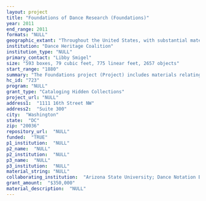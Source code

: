 ```yaml
--- 
layout: project 
title: "Foundations of Dance Research (Foundations)"
year: 2011
end_range: 2011
formats: "NULL"
geographic_extant: "Throughout the United States, with substantial material from or relating to Canada, Mexico, and various countries of Europe, Asia, and Africa"
institution: "Dance Heritage Coalition"
institution_type: "NULL"
primary_contact: "Libby Smigel"
size: "593 boxes, 79 cubic feet, 775 linear feet, 2657 objects"
start_range: "1880"
summary: "The Foundations project (Project) includes materials relating to dance performance, theory, and education in 22 collections held by seven institutions (Repositories): Arizona State University (ASU), Dance Notation Bureau (DNB), Library of Congress (LOC), Museum of Performance & Design (MPD), The Ohio State University (OSU), Jacob's Pillow Dance Festival (Pillow), and University of California, Los Angeles (UCLA). Several collections are from individuals: modern dance pioneers Ruth St. Denis, Ted Shawn; Shawn's associates Jess Meeker and Barton Mumaw; second generation modern dancer and choreographer Kenneth Rinker; postmodern dancer Robert Ellis Dunn; film dancer Marge Champion; mime specialists Sandra Hughes and Robert Post; ballet dancer and company director Michael Smuin; scholar and ethnologist Allegra Fuller Snyder; critic and writer Janice Ross; Dalcroze eurhythmics teacher John Colman; Dalcroze biographer and musicologist Irwin Spector; and dance notation creator Rudolph Laban. Other collections are from organizations significant to dance: the San Francisco Ballet, the Dance Notation Bureau, and the Dalcroze Society of America. There is also a collection of performance videotapes from artistically innovative West Coast dance groups such as AXIS Dance Company, the Lily Cai Chinese Dance Company, the Joe Goode Performance Group, the San Francisco Butoh Festival, the San Francisco Jazz’s Tap-Jazz Summit, and Theatre Flamenco."
hc_id: "723"
program: "NULL"
grant_type: "Cataloging Hidden Collections"
project_url: "NULL"
address1:  "1111 16th Street NW"
address2:  "Suite 300"
city:  "Washington"
state:  "DC"
zip: "20036"
repository_url:  "NULL"
funded:  "TRUE"
p1_institution:  "NULL"
p2_name:  "NULL"
p2_institution:  "NULL"
p3_name:  "NULL"
p3_institution:  "NULL"
material_string: "NULL"
collaborating_institution:  "Arizona State University; Dance Notation Bureau; Library of Congress; Museum of Performance and Design; Ohio State University; Jacob's Pillow Dance Festival; University of California, Los Angeles"
grant_amount:  "$350,000"
material_description:  "NULL"
---
```

